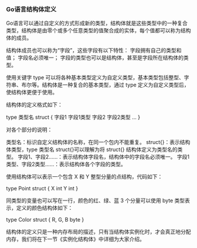 ### Go语言结构体定义

Go语言可以通过自定义的方式形成新的类型，结构体就是这些类型中的一种复合类型，结构体是由零个或多个任意类型的值聚合成的实体，每个值都可以称为结构体的成员。

结构体成员也可以称为“字段”，这些字段有以下特性：
字段拥有自己的类型和值；
字段名必须唯一；
字段的类型也可以是结构体，甚至是字段所在结构体的类型。

使用关键字 type 可以将各种基本类型定义为自定义类型，基本类型包括整型、字符串、布尔等。结构体是一种复合的基本类型，通过 type 定义为自定义类型后，使结构体更便于使用。

结构体的定义格式如下：

type 类型名 struct {
    字段1 字段1类型
    字段2 字段2类型
    …
}

对各个部分的说明：

类型名：标识自定义结构体的名称，在同一个包内不能重复。
struct{}：表示结构体类型，type 类型名 struct{}可以理解为将 struct{} 结构体定义为类型名的类型。
字段1、字段2……：表示结构体字段名，结构体中的字段名必须唯一。
字段1类型、字段2类型……：表示结构体各个字段的类型。

使用结构体可以表示一个包含 X 和 Y 整型分量的点结构，代码如下：

type Point struct {
    X int
    Y int
}

同类型的变量也可以写在一行，颜色的红、绿、蓝 3 个分量可以使用 byte 类型表示，定义的颜色结构体如下：

type Color struct {
    R, G, B byte
}

结构体的定义只是一种内存布局的描述，只有当结构体实例化时，才会真正地分配内存，我们将在下一节《实例化结构体》中详细为大家介绍。
